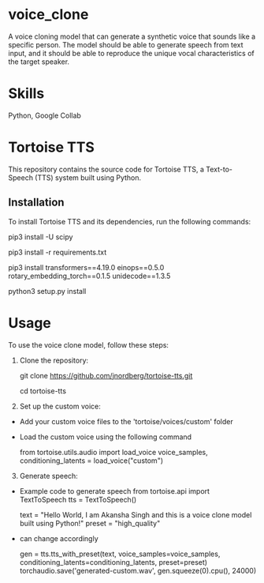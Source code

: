 # voice_clone

A voice cloning model that can generate a synthetic voice that sounds like a specific person. The model
should be able to generate speech from text input, and it should be able to reproduce the unique vocal
characteristics of the target speaker.

# Skills
Python, Google Collab

# Tortoise TTS

This repository contains the source code for Tortoise TTS, a Text-to-Speech (TTS) system built using Python.

## Installation

To install Tortoise TTS and its dependencies, run the following commands:

pip3 install -U scipy

pip3 install -r requirements.txt

pip3 install transformers==4.19.0 einops==0.5.0 rotary_embedding_torch==0.1.5 unidecode==1.3.5

python3 setup.py install



# Usage
To use the voice clone model, follow these steps:

1. Clone the repository:
   
   git clone https://github.com/jnordberg/tortoise-tts.git
  
   cd tortoise-tts

2. Set up the custom voice:
  - Add your custom voice files to the 'tortoise/voices/custom' folder
  - Load the custom voice using the following command

    from tortoise.utils.audio import load_voice
    voice_samples, conditioning_latents = load_voice("custom")

3. Generate speech:
  - Example code to generate speech
    from tortoise.api import TextToSpeech
    tts = TextToSpeech()
  
    text = "Hello World, I am Akansha Singh and this is a voice clone model built using Python!"
    preset = "high_quality"
  - can change accordingly
      
    gen = tts.tts_with_preset(text, voice_samples=voice_samples, conditioning_latents=conditioning_latents, preset=preset)
    torchaudio.save('generated-custom.wav', gen.squeeze(0).cpu(), 24000)






